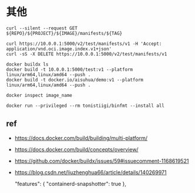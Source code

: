 # 其他

```
curl --silent --request GET ${REPO}/${PROJECT}/${IMAGE}/manifests/${TAG}

curl https://10.0.0.1:5000/v2/test/manifests/v1 -H 'Accept: application/vnd.oci.image.index.v1+json'
curl -sS -X DELETE https://10.0.0.1:5000/v2/test/manifests/v1

docker buildx ls
docker build -t 10.0.0.1:5000/test:v1 --platform linux/arm64,linux/amd64 --push .
docker build -t docker.io/aisuhua/demo:v1 --platform linux/arm64,linux/amd64 --push .

docker inspect image_name

docker run --privileged --rm tonistiigi/binfmt --install all
```

## ref

- https://docs.docker.com/build/building/multi-platform/
- https://docs.docker.com/build/concepts/overview/
- https://github.com/docker/buildx/issues/59#issuecomment-1168619521
- https://blog.csdn.net/liuzhenghua66/article/details/140269971

    "features": {
    "containerd-snapshotter": true
  },

